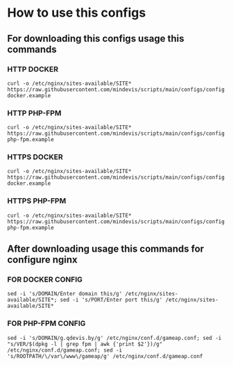 # How to use this configs
## For downloading this configs usage this commands
### HTTP DOCKER
```
curl -o /etc/nginx/sites-available/SITE* https://raw.githubusercontent.com/mindevis/scripts/main/configs/config.http-docker.example
```
### HTTP PHP-FPM
```
curl -o /etc/nginx/sites-available/SITE* https://raw.githubusercontent.com/mindevis/scripts/main/configs/config.http-php-fpm.example
```

### HTTPS DOCKER
```
curl -o /etc/nginx/sites-available/SITE* https://raw.githubusercontent.com/mindevis/scripts/main/configs/config.https-docker.example
```
### HTTPS PHP-FPM
```
curl -o /etc/nginx/sites-available/SITE* https://raw.githubusercontent.com/mindevis/scripts/main/configs/config.https-php-fpm.example
```
## After downloading usage this commands for configure nginx
### FOR DOCKER CONFIG
```
sed -i 's/DOMAIN/Enter domain this/g' /etc/nginx/sites-available/SITE*; sed -i 's/PORT/Enter port this/g' /etc/nginx/sites-available/SITE*
```
### FOR PHP-FPM CONFIG
```
sed -i 's/DOMAIN/g.qdevis.by/g' /etc/nginx/conf.d/gameap.conf; sed -i "s/VER/$(dpkg -l | grep fpm | awk {'print $2'})/g" /etc/nginx/conf.d/gameap.conf; sed -i 's/ROOTPATH/\/var\/www\/gameap/g' /etc/nginx/conf.d/gameap.conf
```
